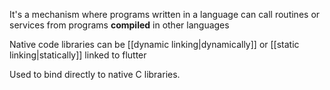 It's a mechanism where programs written in a language can call routines or services from programs **compiled** in other languages

Native code libraries can be [[dynamic linking|dynamically]] or [[static linking|statically]] linked to flutter

Used to bind directly to native C libraries.